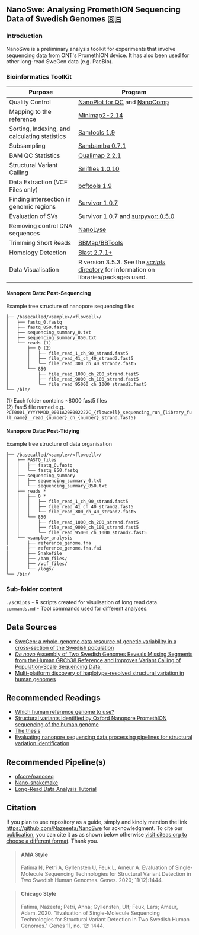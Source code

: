 ## NanoSwe: Analysing PromethION Sequencing Data of Swedish Genomes 🇸🇪

### Introduction

NanoSwe is a preliminary analysis toolkit for experiments that involve sequencing data from ONT's PromethION device. It has also been used for other long-read SweGen data (e.g. PacBio).

### Bioinformatics ToolKit

|Purpose |Program|
|-------------|-----|
|Quality Control| [NanoPlot for QC](https://github.com/wdecoster/NanoPlot) and [NanoComp](https://github.com/wdecoster/nanocomp)|
|Mapping to the reference|[Minimap2-2.14](https://github.com/lh3/minimap2)|
|Sorting, Indexing, and calculating statistics | [Samtools 1.9](https://github.com/samtools/samtools)|
|Subsampling | [Sambamba 0.7.1](https://github.com/biod/sambamba)|
| BAM QC Statistics | [Qualimap 2.2.1](https://github.com/scchess/Qualimap)|
|Structural Variant Calling|[Sniffles 1.0.10](https://github.com/fritzsedlazeck/Sniffles)|
|Data Extraction (VCF Files only)|[bcftools 1.9](https://samtools.github.io/bcftools/bcftools.html)|
|Finding intersection in genomic regions| [Survivor 1.0.7](https://github.com/fritzsedlazeck/SURVIVOR) |
|Evaluation of SVs | Survivor 1.0.7 and [surpyvor: 0.5.0](https://github.com/wdecoster/surpyvor)|
|Removing control DNA sequences | [NanoLyse](https://github.com/wdecoster/nanolyse)|
|Trimming Short Reads | [BBMap/BBTools](https://github.com/BioInfoTools/BBMap)
|Homology Detection| [Blast 2.7.1+](https://blast.ncbi.nlm.nih.gov/Blast.cgi?CMD=Web&PAGE_TYPE=BlastDocs&DOC_TYPE=Download) |
|Data Visualisation| R version 3.5.3. See the [*scripts* directory](https://github.com/Nazeeefa/NanoSwe/tree/master/scRipts) for information on libraries/packages used.|

#### Nanopore Data: Post-Sequencing 
Example tree structure of nanopore sequencing files
```
├── /basecalled/<sample>/<flowcell>/
│   ├── fastq_0.fastq
│   ├── fastq_850.fastq
│   ├── sequencing_summary_0.txt
│   ├── sequencing_summary_850.txt
│   └── reads (1)
│       ├── 0 (2)
│       │   ├── file_read_1_ch_90_strand.fast5
│       │   ├── file_read_41_ch_40_strand2.fast5
│       │   └── file_read_300_ch_40_strand2.fast5
│       └── 850
│           ├── file_read_1000_ch_200_strand.fast5
│           ├── file_read_9000_ch_100_strand.fast5
│           └── file_read_95000_ch_1000_strand2.fast5
└── /bin/
```

(1) Each folder contains ~8000 fast5 files <br>
(2) fast5 file named e.g. ```PCT0001_YYYYMMDD_0001A20B002222C_{flowcell}_sequencing_run_{library_full_name}__read_{number}_ch_{number}_strand.fast5)```

#### Nanopore Data: Post-Tidying 
Example tree structure of data organisation
```
├── /basecalled/<sample>/<flowcell>/
│   ├── FASTQ_files
│   │   ├── fastq_0.fastq
│   │   └── fastq_850.fastq
│   ├── sequencing_summary
│   │   ├── sequencing_summary_0.txt
│   │   └── sequencing_summary_850.txt
│   ├── reads *
│   │   ├── 0 *
│   │   │   ├── file_read_1_ch_90_strand.fast5
│   │   │   ├── file_read_41_ch_40_strand2.fast5
│   │   │   └── file_read_300_ch_40_strand2.fast5
│   │   └── 850
│   │       ├── file_read_1000_ch_200_strand.fast5
│   │       ├── file_read_9000_ch_100_strand.fast5
│   │       └── file_read_95000_ch_1000_strand2.fast5
│   └── <sample>_analysis
│       ├── reference_genome.fna
|       ├── reference_genome.fna.fai
│       ├── Snakefile
│       ├── /bam_files/
│       ├── /vcf_files/
│       └── /logs/
└── /bin/
```

### Sub-folder content

`./scRipts` - R scripts created for visulisation of long read data. <br>
`commands.md` - Tool commands used for different analyses.

## Data Sources
- [SweGen: a whole-genome data resource of genetic variability in a cross-section of the Swedish population](https://www.nature.com/articles/ejhg2017130)
- [*De novo* Assembly of Two Swedish Genomes Reveals Missing Segments from the Human GRCh38 Reference and Improves Variant Calling of Population-Scale Sequencing Data.](https://www.mdpi.com/2073-4425/9/10/486)
- [Multi-platform discovery of haplotype-resolved structural variation in human genomes](https://www.nature.com/articles/s41467-018-08148-z)

## Recommended Readings
- [Which human reference genome to use?](https://lh3.github.io/2017/11/13/which-human-reference-genome-to-use)
- [Structural variants identified by Oxford Nanopore PromethION sequencing of the human genome](https://genome.cshlp.org/content/early/2019/06/26/gr.244939.118.abstract)
- [The thesis](https://lup.lub.lu.se/student-papers/search/publication/8978951)
- [Evaluating nanopore sequencing data processing pipelines for structural variation identification](https://pubmed.ncbi.nlm.nih.gov/31727126/)

## Recommended Pipeline(s)
- [nfcore/nanoseq](https://github.com/nf-core/nanoseq)
- [Nano-snakemake](https://github.com/wdecoster/nano-snakemake)
- [Long-Read Data Analysis Tutorial](https://timkahlke.github.io/LongRead_tutorials/)

## Citation
If you plan to use repository as a guide, simply and kindly mention the link https://github.com/Nazeeefa/NanoSwe for acknowledgment. To cite our [publication](https://doi.org/10.3390/genes11121444), you can cite it as as shown below otherwise [visit citeas.org to choose a different format](https://citeas.org/cite/doi.org/10.3390/genes11121444). Thank you.

> #### AMA Style
> Fatima N, Petri A, Gyllensten U, Feuk L, Ameur A. Evaluation of Single-Molecule Sequencing Technologies for Structural Variant Detection in Two Swedish Human Genomes. Genes. 2020; 11(12):1444.

> #### Chicago Style
> Fatima, Nazeefa; Petri, Anna; Gyllensten, Ulf; Feuk, Lars; Ameur, Adam. 2020. "Evaluation of Single-Molecule Sequencing Technologies for Structural Variant Detection in Two Swedish Human Genomes." Genes 11, no. 12: 1444.
